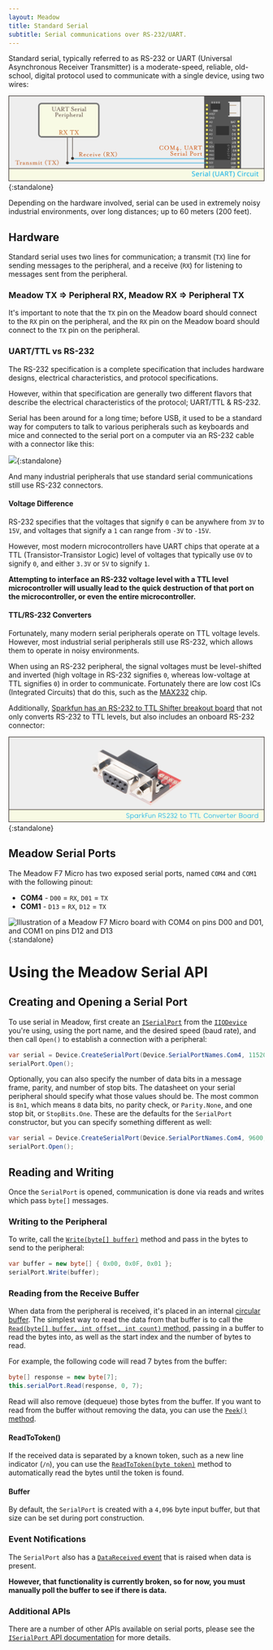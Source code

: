 ```yaml
---
layout: Meadow
title: Standard Serial 
subtitle: Serial communications over RS-232/UART.
---
```


Standard serial, typically referred to as RS-232 or UART (Universal Asynchronous Receiver Transmitter) is a moderate-speed, reliable, old-school, digital protocol used to communicate with a single device, using two wires:

![](Serial(UART)_Circuit.svg){:standalone}

Depending on the hardware involved, serial can be used in extremely noisy industrial environments, over long distances; up to 60 meters (200 feet). 

## Hardware

Standard serial uses two lines for communication; a transmit (`TX`) line for sending messages to the peripheral, and a receive (`RX`) for listening to messages sent from the peripheral. 

### Meadow TX => Peripheral RX, Meadow RX => Peripheral TX

It's important to note that the `TX` pin on the Meadow board should connect to the `RX` pin on the peripheral, and the `RX` pin on the Meadow board should connect to the `TX` pin on the peripheral.


### UART/TTL vs RS-232

The RS-232 specification is a complete specification that includes hardware designs, electrical characteristics, and protocol specifications. 

However, within that specification are generally two different flavors that describe the electrical characteristics of the protocol; UART/TTL & RS-232.

Serial has been around for a long time; before USB, it used to be a standard way for computers to talk to various peripherals such as keyboards and mice and connected to the serial port on a computer via an RS-232 cable with a connector like this:

![](RS232_Cable.svg){:standalone}

And many industrial peripherals that use standard serial communications still use RS-232 connectors. 

#### Voltage Difference

RS-232 specifies that the voltages that signify `0` can be anywhere from `3V` to `15V`, and voltages that signify a `1` can range from `-3V` to `-15V`.

However, most modern microcontrollers have UART chips that operate at a TTL (Transistor-Transistor Logic) level of voltages that typically use `OV` to signify `0`, and either `3.3V` or `5V` to signify `1`.

**Attempting to interface an RS-232 voltage level with a TTL level microcontroller will usually lead to the quick destruction of that port on the microcontroller, or even the entire microcontroller.**

#### TTL/RS-232 Converters

Fortunately, many modern serial peripherals operate on TTL voltage levels. However, most industrial serial peripherals still use RS-232, which allows them to operate in noisy environments.

When using an RS-232 peripheral, the signal voltages must be level-shifted and inverted (high voltage in RS-232 signifies `0`, whereas low-voltage at TTL signifies `0`) in order to communicate. Fortunately there are low cost ICs (Integrated Circuits) that do this, such as the [MAX232](https://octopart.com/search?q=max232) chip.

Additionally, [Sparkfun has an RS-232 to TTL Shifter breakout board](https://www.sparkfun.com/products/449) that not only converts RS-232 to TTL levels, but also includes an onboard RS-232 connector:

![](SparkFun_RS232_Shifter.svg){:standalone}

## Meadow Serial Ports

The Meadow F7 Micro has two exposed serial ports, named `COM4` and `COM1` with the following pinout:

 * **COM4** - `D00` = `RX`, `D01` = `TX`
 * **COM1** - `D13` = `RX`, `D12` = `TX`

![Illustration of a Meadow F7 Micro board with COM4 on pins D00 and D01, and COM1 on pins D12 and D13](/Common_Files/Meadow_F7_Micro_Pinout.svg){:standalone}

# Using the Meadow Serial API

## Creating and Opening a Serial Port

To use serial in Meadow, first create an [`ISerialPort`](/docs/api/Meadow/Meadow.Hardware.ISerialPort.html) from the [`IIODevice`](/docs/api/Meadow/Meadow.Hardware.IIODevice.html) you're using, using the port name, and the desired speed (baud rate), and then call `Open()` to establish a connection with a peripheral:

```csharp
var serial = Device.CreateSerialPort(Device.SerialPortNames.Com4, 115200);
serialPort.Open();
```

Optionally, you can also specify the number of data bits in a message frame, parity, and number of stop bits. The datasheet on your serial peripheral should specify what those values should be. The most common is `8n1`, which means `8` data bits, no parity check, or `Parity.None`, and one stop bit, or `StopBits.One`. These are the defaults for the `SerialPort` constructor, but you can specify something different as well:

```csharp
var serial = Device.CreateSerialPort(Device.SerialPortNames.Com4, 9600, 7, Parity.Even, StopBits.Two);
serialPort.Open();
```


## Reading and Writing

Once the `SerialPort` is opened, communication is done via reads and writes which pass `byte[]` messages.

### Writing to the Peripheral

To write, call the [`Write(byte[] buffer)`](/docs/api/Meadow/Meadow.Hardware.ISerialPort.html#Meadow_Hardware_ISerialPort_Write_System_Byte___) method and pass in the bytes to send to the peripheral:

```csharp
var buffer = new byte[] { 0x00, 0x0F, 0x01 };
serialPort.Write(buffer);
```

### Reading from the Receive Buffer

When data from the peripheral is received, it's placed in an internal [circular buffer](https://en.wikipedia.org/wiki/Circular_buffer). The simplest way to read the data from that buffer is to call the [`Read(byte[] buffer, int offset, int count)` method](/docs/api/Meadow/Meadow.Hardware.ISerialPort.html#Meadow_Hardware_ISerialPort_Read_System_Byte___System_Int32_System_Int32_), passing in a buffer to read the bytes into, as well as the start index and the number of bytes to read. 

For example, the following code will read 7 bytes from the buffer:

```csharp
byte[] response = new byte[7];
this.serialPort.Read(response, 0, 7);
```

Read will also remove (dequeue) those bytes from the buffer. If you want to read from the buffer without removing the data, you can use the [`Peek()` method](/docs/api/Meadow/Meadow.Hardware.ISerialPort.html#Meadow_Hardware_ISerialPort_Peek).

#### ReadToToken()

If the received data is separated by a known token, such as a new line indicator (`/n`), you can use the [`ReadToToken(byte token)`](/docs/api/Meadow/Meadow.Hardware.ISerialPort.html#Meadow_Hardware_ISerialPort_ReadToToken_System_Byte_) method to automatically read the bytes until the token is found.

#### Buffer

By default, the `SerialPort` is created with a `4,096` byte input buffer, but that size can be set during port construction.

### Event Notifications

The `SerialPort` also has a [`DataReceived` event](/docs/api/Meadow/Meadow.Hardware.ISerialPort.html#Meadow_Hardware_ISerialPort_DataReceived) that is raised when data is present.

**However, that functionality is currently broken, so for now, you must manually poll the buffer to see if there is data.**

### Additional APIs

There are a number of other APIs available on serial ports, please see the [`ISerialPort` API documentation](http://beta-developer.wildernesslabs.co/docs/api/Meadow/Meadow.Hardware.ISerialPort.html) for more details.
